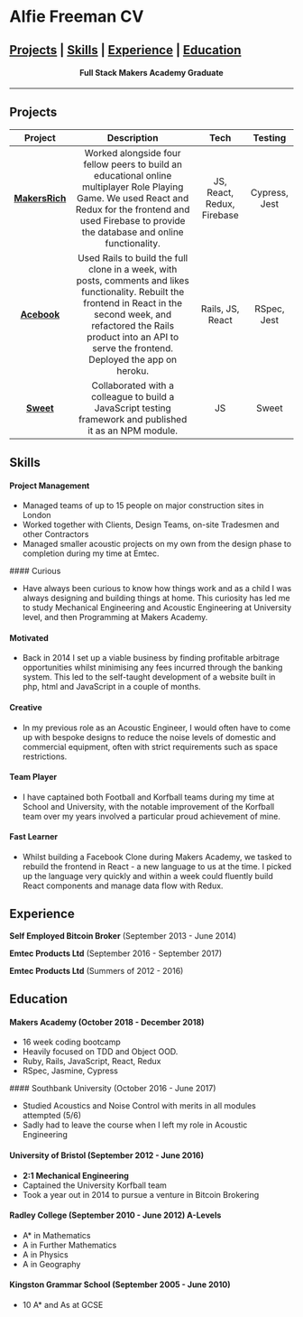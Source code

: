 # Alfie Freeman CV

[Projects](#projects) | [Skills](#skills) |  [Experience](#experience) | [Education](#education)
-----------------

<h4 align=center>Full Stack Makers Academy Graduate</h4>

-----------------

## Projects

|Project|Description|Tech|Testing|
|:-:|:-:|:-:|:-:|
|[__MakersRich__](https://github.com/toddpla/makersrich) |Worked alongside four fellow peers to build an educational online multiplayer Role Playing Game. We used React and Redux for the frontend and used Firebase to provide the database and online functionality. |JS, React, Redux, Firebase|Cypress, Jest|
|[__Acebook__](https://github.com/toddpla/acebook-stars) | Used Rails to build the full clone in a week, with posts, comments and likes functionality. Rebuilt the frontend in React in the second week, and refactored the Rails product into an API to serve the frontend. Deployed the app on heroku.|Rails, JS, React|RSpec, Jest|
|[__Sweet__](https://github.com/rbbri/sweet)| Collaborated with a colleague to build a JavaScript testing framework and published it as an NPM module. |JS|Sweet|

## Skills

#### Project Management

- Managed teams of up to 15 people on major construction sites in London
- Worked together with Clients, Design Teams, on-site Tradesmen and other Contractors
- Managed smaller acoustic projects on my own from the design phase to completion during my time at Emtec.

#### Curious

- Have always been curious to know how things work and as a child I was always designing and building things at home. This curiosity has led me to study Mechanical Engineering and Acoustic Engineering at University level, and then Programming at Makers Academy.   

#### Motivated

- Back in 2014 I set up a viable business by finding profitable arbitrage opportunities whilst minimising any fees incurred through the banking system. This led to the self-taught development of a website built in php, html and JavaScript in a couple of months.

#### Creative

- In my previous role as an Acoustic Engineer, I would often have to come up with bespoke designs to reduce the noise levels of domestic and commercial equipment, often with strict requirements such as space restrictions.

#### Team Player

- I have captained both Football and Korfball teams during my time at School and University, with the notable improvement of the Korfball team over my years involved a particular proud achievement of mine.

#### Fast Learner

- Whilst building a Facebook Clone during Makers Academy, we tasked to rebuild the frontend in React - a new language to us at the time. I picked up the language very quickly and within a week could fluently build React components and manage data flow with Redux.

## Experience

**Self Employed Bitcoin Broker** (September 2013 - June 2014)

**Emtec Products Ltd** (September 2016 - September 2017)    

**Emtec Products Ltd** (Summers of 2012 - 2016)   

## Education

#### Makers Academy (October 2018 - December 2018)

- 16 week coding bootcamp
- Heavily focused on TDD and Object OOD.
- Ruby, Rails, JavaScript, React, Redux
- RSpec, Jasmine, Cypress

#### Southbank University (October 2016 - June 2017)

- Studied Acoustics and Noise Control with merits in all modules attempted (5/6)
- Sadly had to leave the course when I left my role in Acoustic Engineering

#### University of Bristol (September 2012 - June 2016)

- __2:1 Mechanical Engineering__
- Captained the University Korfball team
- Took a year out in 2014 to pursue a venture in Bitcoin Brokering

#### Radley College (September 2010 - June 2012) A-Levels

- A* in Mathematics
- A in Further Mathematics
- A in Physics
- A in Geography

#### Kingston Grammar School (September 2005 - June 2010)

- 10 A* and As at GCSE

